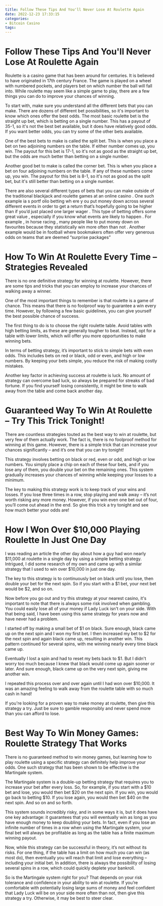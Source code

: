```yaml
---
title: Follow These Tips And You'll Never Lose At Roulette Again 
date: 2022-12-23 17:33:15
categories:
- Bitcoin Casino
tags:
---
```



#  Follow These Tips And You'll Never Lose At Roulette Again 

Roulette is a casino game that has been around for centuries. It is believed to have originated in 17th century France. The game is played on a wheel with numbered pockets, and players bet on which number the ball will fall into. While roulette may seem like a simple game to play, there are a few things you can do to improve your chances of winning.

To start with, make sure you understand all the different bets that you can make. There are dozens of different bet possibilities, so it's important to know which ones offer the best odds. The most basic roulette bet is the straight up bet, which is betting on a single number. This has a payout of 35-1, so it's not the best bet available, but it does have relatively good odds. If you want better odds, you can try some of the other bets available.

One of the best bets to make is called the split bet. This is when you place a bet on two adjoining numbers on the table. If either number comes up, you win. The payout for this bet is 17-1, so it's not as good as the straight up bet, but the odds are much better than betting on a single number.

Another good bet to make is called the corner bet. This is when you place a bet on four adjoining numbers on the table. If any of these numbers come up, you win. The payout for this bet is 8-1, so it's not as good as the split bet, but it's still better than betting on a single number.

There are also several different types of bets that you can make outside of the traditional blackjack and roulette games at an online casino . One such example ia s portf olio betting wh ere y ou put money down across several different events in order to get a return that’s hopefully going to be higher than if you’d just placed one larger wager . This type of betting offers some great value , especially if you know what events are likely to happen . For example , in horse racing , many people like to put money down on favourites because they statistically win more often than not . Another example would be in football where bookmakers often offer very generous odds on teams that are deemed “surprise packages”

#  How To Win At Roulette Every Time – Strategies Revealed 

There is no one definitive strategy for winning at roulette. However, there are some tips and tricks that you can employ to increase your chances of walking away a winner.

One of the most important things to remember is that roulette is a game of chance. This means that there is no foolproof way to guarantee a win every time. However, by following a few basic guidelines, you can give yourself the best possible chance of success.

The first thing to do is to choose the right roulette table. Avoid tables with high betting limits, as these are generally tougher to beat. Instead, opt for a table with lower limits, which will offer you more opportunities to make winning bets.

In terms of betting strategy, it’s important to stick to simple bets with even odds. This includes bets on red or black, odd or even, and high or low numbers. By keeping your bets simple, you reduce the risk of making costly mistakes.

Another key factor in achieving success at roulette is luck. No amount of strategy can overcome bad luck, so always be prepared for streaks of bad fortune. If you find yourself losing consistently, it might be time to walk away from the table and come back another day.

#  Guaranteed Way To Win At Roulette – Try This Trick Tonight! 

There are countless strategies touted as the best way to win at roulette, but very few of them actually work. The fact is, there is no foolproof method for winning at this game. However, there is a simple trick that can increase your chances significantly – and it’s one that you can try tonight!

This strategy involves betting on black or red, even or odd, and high or low numbers. You simply place a chip on each of these four bets, and if you lose any of them, you double your bet on the remaining ones. This system gradually increases your chances of winning while keeping your losses to a minimum.

The key to making this strategy work is to keep track of your wins and losses. If you lose three times in a row, stop playing and walk away – it’s not worth risking any more money. However, if you win even one bet out of four, you’ll come out ahead in the end. So give this trick a try tonight and see how much better your odds are!

#  How I Won Over $10,000 Playing Roulette In Just One Day 

I was reading an article the other day about how a guy had won nearly $11,000 at roulette in a single day by using a simple betting strategy. Intrigued, I did some research of my own and came up with a similar strategy that I used to win over $10,000 in just one day.

The key to this strategy is to continuously bet on black until you lose, then double your bet for the next spin. So if you start with a $1 bet, your next bet would be $2, and so on.

Now before you go out and try this strategy at your nearest casino, it's important to note that there is always some risk involved when gambling. You could easily lose all of your money if Lady Luck isn't on your side. With that being said, I have been using this same strategy for years now and have never had a problem.

I started off by making a small bet of $1 on black. Sure enough, black came up on the next spin and I won my first bet. I then increased my bet to $2 for the next spin and again black came up, resulting in another win. This pattern continued for several spins, with me winning nearly every time black came up.

Eventually I lost a spin and had to reset my bets back to $1. But I didn't worry too much because I knew that black would come up again sooner or later. And sure enough, black came up on the very next spin, giving me another win.

I repeated this process over and over again until I had won over $10,000. It was an amazing feeling to walk away from the roulette table with so much cash in hand!

If you're looking for a proven way to make money at roulette, then give this strategy a try. Just be sure to gamble responsibly and never spend more than you can afford to lose.

#  Best Way To Win Money Games: Roulette Strategy That Works

There is no guaranteed method to win money games, but learning how to play roulette using a specific strategy can definitely help improve your odds. One such strategy that has been shown to be effective is the Martingale system.

The Martingale system is a double-up betting strategy that requires you to increase your bet after every loss. So, for example, if you start with a $10 bet and lose, you would then bet $20 on the next spin. If you win, you would go back to betting $10. If you lose again, you would then bet $40 on the next spin. And so on and so forth.

This system sounds incredibly risky, and in some ways it is, but it does have one key advantage: it guarantees that you will eventually win as long as you have enough money to keep doubling your bets. In fact, even if you lose an infinite number of times in a row when using the Martingale system, your final bet will always be profitable as long as the table has a finite maximum winning payout.

Now, while this strategy can be successful in theory, it’s not without its risks. For one thing, if the table has a limit on how much you can win (as most do), then eventually you will reach that limit and lose everything – including your initial bet. In addition, there is always the possibility of losing several spins in a row, which could quickly deplete your bankroll.

So is the Martingale system right for you? That depends on your risk tolerance and confidence in your ability to win at roulette. If you’re comfortable with potentially losing large sums of money and feel confident that Lady Luck will be on your side more often than not, then give this strategy a try. Otherwise, it may be best to steer clear.